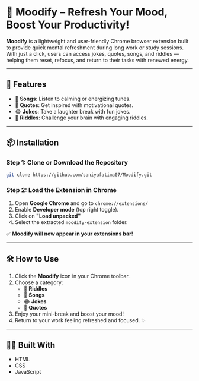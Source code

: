 
# 🌈 Moodify – Refresh Your Mood, Boost Your Productivity!

**Moodify** is a lightweight and user-friendly Chrome browser extension built to provide quick mental refreshment during long work or study sessions. With just a click, users can access jokes, quotes, songs, and riddles — helping them reset, refocus, and return to their tasks with renewed energy.

---

## 🚀 Features

- 🎵 **Songs**: Listen to calming or energizing tunes.
- 💬 **Quotes**: Get inspired with motivational quotes.
- 😂 **Jokes**: Take a laughter break with fun jokes.
- 🧠 **Riddles**: Challenge your brain with engaging riddles.

---

## 📦 Installation

### Step 1: Clone or Download the Repository

```bash
git clone https://github.com/saniyafatima07/Moodify.git
```

### Step 2: Load the Extension in Chrome

1. Open **Google Chrome** and go to `chrome://extensions/`
2. Enable **Developer mode** (top right toggle).
3. Click on **"Load unpacked"**
4. Select the extracted `moodify-extension` folder.

✅ **Moodify will now appear in your extensions bar!**

---

## 🛠️ How to Use

1. Click the **Moodify** icon in your Chrome toolbar.
2. Choose a category:
   - 🧠 **Riddles**
   - 🎵 **Songs**
   - 😂 **Jokes**
   - 💬 **Quotes**
3. Enjoy your mini-break and boost your mood!
4. Return to your work feeling refreshed and focused. ✨

---

## 👩‍💻 Built With

- HTML  
- CSS  
- JavaScript  

